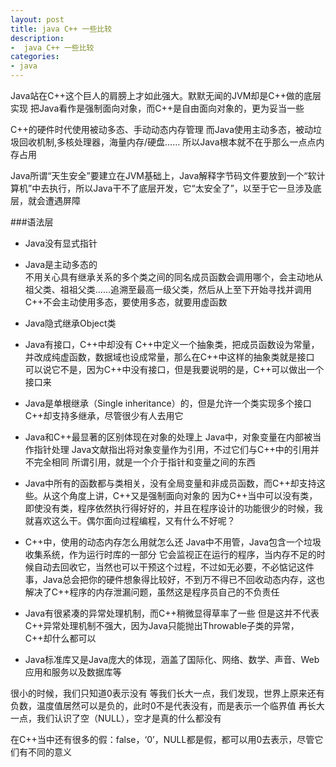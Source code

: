 ```yaml
---
layout: post
title: java C++ 一些比较
description:
-  java C++ 一些比较
categories:
- java
---
```

Java站在C++这个巨人的肩膀上才如此强大。默默无闻的JVM却是C++做的底层实现
把Java看作是强制面向对象，而C++是自由面向对象的，更为妥当一些

C++的硬件时代使用被动多态、手动动态内存管理
而Java使用主动多态，被动垃圾回收机制,多核处理器，海量内存/硬盘……
所以Java根本就不在乎那么一点点内存占用

Java所谓“天生安全”要建立在JVM基础上，Java解释字节码文件要放到一个“软计算机”中去执行，所以Java干不了底层开发，它“太安全了”，以至于它一旦涉及底层，就会遭遇屏障

###语法层
- Java没有显式指针

- Java是主动多态的  
不用关心具有继承关系的多个类之间的同名成员函数会调用哪个，会主动地从祖父类、祖祖父类……追溯至最高一级父类，然后从上至下开始寻找并调用  
C++不会主动使用多态，要使用多态，就要用虚函数

- Java隐式继承Object类

- Java有接口，C++中却没有
C++中定义一个抽象类，把成员函数设为常量，并改成纯虚函数，数据域也设成常量，那么在C++中这样的抽象类就是接口
可以说它不是，因为C++中没有接口，但是我要说明的是，C++可以做出一个接口来

- Java是单根继承（Single inheritance）的，但是允许一个类实现多个接口
C++却支持多继承，尽管很少有人去用它

- Java和C++最显著的区别体现在对象的处理上
Java中，对象变量在内部被当作指针处理
Java文献指出将对象变量作为引用，不过它们与C++中的引用并不完全相同
所谓引用，就是一个介于指针和变量之间的东西

- Java中所有的函数都与类相关，没有全局变量和非成员函数，而C++却支持这些。从这个角度上讲，C++又是强制面向对象的
因为C++当中可以没有类，即使没有类，程序依然执行得好好的，并且在程序设计的功能很少的时候，我就喜欢这么干。偶尔面向过程编程，又有什么不好呢？

- C++中，使用的动态内存怎么用就怎么还
Java中不用管，Java包含一个垃圾收集系统，作为运行时库的一部分
它会监视正在运行的程序，当内存不足的时候自动去回收它，当然也可以干预这个过程，不过如无必要，不必惦记这件事，Java总会把你的硬件想象得比较好，不到万不得已不回收动态内存，这也解决了C++程序的内存泄漏问题，虽然这是程序员自己的不负责任

- Java有很紧凑的异常处理机制，而C++稍微显得草率了一些
但是这并不代表C++异常处理机制不强大，因为Java只能抛出Throwable子类的异常，C++却什么都可以

- Java标准库又是Java庞大的体现，涵盖了国际化、网络、数学、声音、Web应用和服务以及数据库等

很小的时候，我们只知道0表示没有
等我们长大一点，我们发现，世界上原来还有负数，温度值居然可以是负的，此时0不是代表没有，而是表示一个临界值
再长大一点，我们认识了空（NULL），空才是真的什么都没有

在C++当中还有很多的假：false，‘0’，NULL都是假，都可以用0去表示，尽管它们有不同的意义




